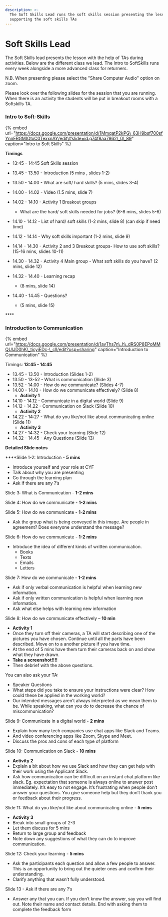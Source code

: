 ```yaml
---
description: >-
  The Soft Skills Lead runs the soft skills session presenting the lesson and
  supporting the soft skills TAs
---
```


# Soft Skills Lead

The Soft Skills lead presents the lesson with the help of TAs during activities. Below are the different class we lead. The Intro to SoftSkills runs every week alongside a more advanced class for returners.  

N.B. When presenting please select the "Share Computer Audio" option on zoom.  

Please look over the following slides for the session that you are running. When there is an activity the students will be put in breakout rooms with a Softskills TA. 

### **Intro to Soft-Skills**

{% embed url="https://docs.google.com/presentation/d/1MmqatP2kPG\_63H9bsf700sfYnnERGMIOtxC0TexxnAY/edit\#slide=id.g74f8aa7862\_0\_89" caption="Intro to Soft Skills" %}

**Timings**

* 13:45 - 14:45 Soft Skills session
* 13.45 - 13.50 - Introduction \(5 mins , slides 1-2\)
* 13.50 - 14.00 - What are soft/ hard skills? \(5 mins, slides 3-4\)
* 14.00 - 14.02 - Video \(1.5 mins, slide 7\)
* 14.02 - 14.10 - Activity 1 Breakout groups 
  * What are the hard/ soft skills needed for jobs? \(6-8 mins, slides 5-6\)
* 14.10 - 14.12 - List of hard/ soft skills \(1-2 mins, slide 8\) \(can skip if need time\) 
* 14.12 - 14.14 - Why soft skills important \(1-2 mins, slide 9\)
* 14.14 - 14.30 - Activity 2 and 3 Breakout groups- How to use soft skills?  \(15-16 mins, slides 10-11\)
* 14.30 - 14.32 - Activity 4 Main group - What soft skills do you have? \(2 mins, slide 12\)
* 14.32 - 14.40 - Learning recap 
  * \(8 mins, slide 14\)
* 14.40 - 14.45 - Questions? 

  * \(5 mins, slide 15\) 

\*\*\*\*

### **Introduction to Communication**

{% embed url="https://docs.google.com/presentation/d/1avThs7n\_h\_dRS0P8EPoMMQUlJD0hK\_ticyiEDc-\_clI/edit?usp=sharing" caption="Introduction to Communication" %}

Timings: **13:45 - 14:45** 

* 13.45 - 13.50 - Introduction \(Slides 1-2\)
* 13.50 - 13-52 - What is communication \(Slide 3\)
* 13.52 - 14.00 - How do we communicate? \(Slides 4-7\) 
* 14.00 - 14.10 - How do we communicate effectively? \(Slide 8\)
  * **Activity 1**
* 14.10 - 14.12 - Communicate in a digital world \(Slide 9\)
* 14.12 - 14.22 -   Communication on Slack \(Slide 10\)
  * **Activity 2**
* 14.22 - 14:27 - What do you like/not like about communicating online \(Slide 11\)
  * **Activity 3**
* 14.27 - 14:32 - Check your learning \(Slide 12\)
* 14.32 - 14.45 - Any Questions \(Slide 13\)

**Detailed Slide notes**

****Slide 1-2: Introduction **-** **5 mins**

* Introduce yourself and your role at CYF
* Talk about why you are presenting
* Go through the learning plan
* Ask if there are any ?’s

Slide 3: What is Communication - **1-2 mins**

Slide 4: How do we communicate - **1-2 mins**

Slide 5: How do we communicate - **1-2 mins**

* Ask the group what is being conveyed in this image. Are people in agreement? Does everyone understand the message? 

Slide 6: How do we communicate -  **1-2 mins**

* Introduce the idea of different kinds of written communication.
  * Books 
  * Texts
  * Emails 
  * Letters

Slide 7: How do we communicate - **1-2 mins**

* Ask if only verbal communication is helpful when learning new information. 
* Ask if only written communication is helpful when learning new information. 
* Ask what else helps with learning new information

Slide 8: How do we communicate effectively – **10 min**

* **Activity 1**
* Once they turn off their cameras, a TA will start describing one of the pictures you have chosen. Continue until all the parts have been described. Move on to a another picture if you have time. 
* At the end of 5 mins have them turn their cameras back on and show what they have drawn. 
* **Take a screenshot!!!!**
* Then debrief with the above questions. 

You can also ask your TA: 

* Speaker Questions
* What steps did you take to ensure your instructions were clear? How could these be applied in the working world?
* Our intended messages aren’t always interpreted as we mean them to be. While speaking, what can you do to decrease the chance of miscommunication?

Slide 9: Communicate in a digital world - **2 mins**

* Explain how many tech companies use chat apps like Slack and Teams.
* And video conferencing apps like Zoom, Skype and Meet. 
* Discuss the pros and cons of each type of platform

Slide 10: Communication on Slack - **10 mins**

* **Activity 2**
* Explain a bit about how we use Slack and how they can get help with their work using the Applicant Slack. 
* Ask how communication can be difficult on an instant chat platform like slack. Eg. expectation that someone is always online to answer post immediately. It’s easy to not engage. It’s frustrating when people don’t answer your questions. You give someone help but they don’t thank you or feedback about their progress. 

Slide 11: What do you like/not like about communicating online - **5 mins**

* **Activity 3**
* Break into small groups of 2-3
* Let them discuss for 5 mins 
* Return to large group and feedback 
* Note down any suggestions of what they can do to improve communication. 

Slide 12: Check your learning - **5 mins**

* Ask the participants each question and allow a few people to answer. This is an opportunity to bring out the quieter ones and confirm their understanding. 
* Clarify anything that wasn’t fully understood.

Slide 13 - Ask if there are any ?’s

* Answer any that you can. If you don’t know the answer, say you will find out. Note their name and contact details. End with asking them to complete the feedback form

